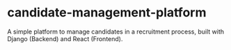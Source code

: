 # candidate-management-platform
A simple platform to manage candidates in a recruitment process, built with Django (Backend) and React (Frontend).
